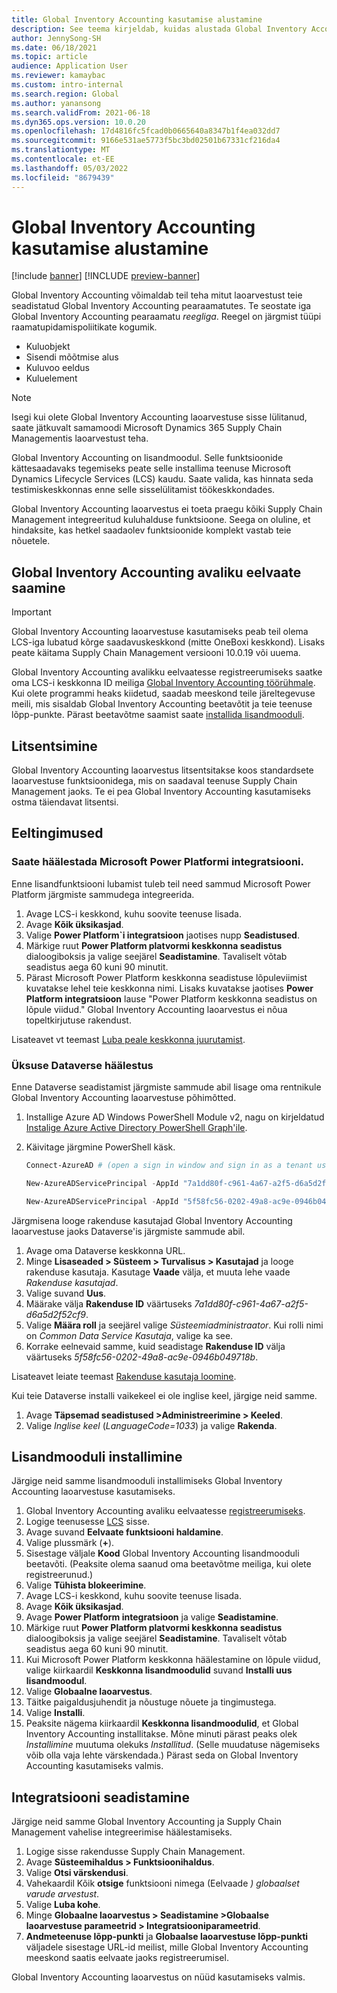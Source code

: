 ```yaml
---
title: Global Inventory Accounting kasutamise alustamine
description: See teema kirjeldab, kuidas alustada Global Inventory Accounting kasutamist.
author: JennySong-SH
ms.date: 06/18/2021
ms.topic: article
audience: Application User
ms.reviewer: kamaybac
ms.custom: intro-internal
ms.search.region: Global
ms.author: yanansong
ms.search.validFrom: 2021-06-18
ms.dyn365.ops.version: 10.0.20
ms.openlocfilehash: 17d4816fc5fcad0b0665640a8347b1f4ea032dd7
ms.sourcegitcommit: 9166e531ae5773f5bc3bd02501b67331cf216da4
ms.translationtype: MT
ms.contentlocale: et-EE
ms.lasthandoff: 05/03/2022
ms.locfileid: "8679439"
---
```

# <a name="get-started-with-global-inventory-accounting"></a>Global Inventory Accounting kasutamise alustamine

[!include [banner](../includes/banner.md)]
[!INCLUDE [preview-banner](../includes/preview-banner.md)]
<!--KFM: Preview until 4/30/2022 -->

Global Inventory Accounting võimaldab teil teha mitut laoarvestust teie seadistatud Global Inventory Accounting pearaamatutes. Te seostate iga Global Inventory Accounting pearaamatu *reegliga*. Reegel on järgmist tüüpi raamatupidamispoliitikate kogumik.

- Kuluobjekt
- Sisendi mõõtmise alus
- Kuluvoo eeldus
- Kuluelement

> [!NOTE]
> Isegi kui olete Global Inventory Accounting laoarvestuse sisse lülitanud, saate jätkuvalt samamoodi Microsoft Dynamics 365 Supply Chain Managementis laoarvestust teha.

Global Inventory Accounting on lisandmoodul. Selle funktsioonide kättesaadavaks tegemiseks peate selle installima teenuse Microsoft Dynamics Lifecycle Services (LCS) kaudu. Saate valida, kas hinnata seda testimiskeskkonnas enne selle sisselülitamist töökeskkondades.

Global Inventory Accounting laoarvestus ei toeta praegu kõiki Supply Chain Management integreeritud kuluhalduse funktsioone. Seega on oluline, et hindaksite, kas hetkel saadaolev funktsioonide komplekt vastab teie nõuetele.

## <a name="how-to-get-the-global-inventory-accounting-public-preview"></a><a name="sign-up"></a>Global Inventory Accounting avaliku eelvaate saamine

> [!IMPORTANT]
> Global Inventory Accounting laoarvestuse kasutamiseks peab teil olema LCS-iga lubatud kõrge saadavuskeskkond (mitte OneBoxi keskkond). Lisaks peate käitama Supply Chain Management versiooni 10.0.19 või uuema.

Global Inventory Accounting avalikku eelvaatesse registreerumiseks saatke oma LCS-i keskkonna ID meiliga [Global Inventory Accounting töörühmale](mailto:GlobalInvAccount@microsoft.com). Kui olete programmi heaks kiidetud, saadab meeskond teile järeltegevuse meili, mis sisaldab Global Inventory Accounting beetavõtit ja teie teenuse lõpp-punkte. Pärast beetavõtme saamist saate [installida lisandmooduli](#install).

## <a name="licensing"></a>Litsentsimine

Global Inventory Accounting laoarvestus litsentsitakse koos standardsete laoarvestuse funktsioonidega, mis on saadaval teenuse Supply Chain Management jaoks. Te ei pea Global Inventory Accounting kasutamiseks ostma täiendavat litsentsi.

## <a name="prerequisites"></a>Eeltingimused

### <a name="set-up-microsoft-power-platform-integration"></a>Saate häälestada Microsoft Power Platformi integratsiooni.

Enne lisandfunktsiooni lubamist tuleb teil need sammud Microsoft Power Platform järgmiste sammudega integreerida.

1. Avage LCS-i keskkond, kuhu soovite teenuse lisada.
1. Avage **Kõik üksikasjad**.
1. Valige **Power Platform`i integratsioon** jaotises nupp **Seadistused**.
1. Märkige ruut **Power Platform platvormi keskkonna seadistus** dialoogiboksis ja valige seejärel **Seadistamine**. Tavaliselt võtab seadistus aega 60 kuni 90 minutit.
1. Pärast Microsoft Power Platform keskkonna seadistuse lõpuleviimist kuvatakse lehel teie keskkonna nimi. Lisaks kuvatakse jaotises **Power Platform integratsioon** lause "Power Platform keskkonna seadistus on lõpule viidud." Global Inventory Accounting laoarvestus ei nõua topeltkirjutuse rakendust.

Lisateavet vt teemast [Luba peale keskkonna juurutamist](../../fin-ops-core/dev-itpro/power-platform/enable-power-platform-integration.md#enable-after-deploy).

### <a name="set-up-dataverse"></a>Üksuse Dataverse häälestus

Enne Dataverse seadistamist järgmiste sammude abil lisage oma rentnikule Global Inventory Accounting laoarvestuse põhimõtted.

1. Installige Azure AD Windows PowerShell Module v2, nagu on kirjeldatud [Instalige Azure Active Directory PowerShell Graph'ile](/powershell/azure/active-directory/install-adv2).
1. Käivitage järgmine PowerShell käsk.

    ```powershell
    Connect-AzureAD # (open a sign in window and sign in as a tenant user)

    New-AzureADServicePrincipal -AppId "7a1dd80f-c961-4a67-a2f5-d6a5d2f52cf9" -DisplayName "d365-scm-costaccountingservice"

    New-AzureADServicePrincipal -AppId "5f58fc56-0202-49a8-ac9e-0946b049718b" -DisplayName "d365-scm-operationdataservice"
    ```

Järgmisena looge rakenduse kasutajad Global Inventory Accounting laoarvestuse jaoks Dataverse'is järgmiste sammude abil.

1. Avage oma Dataverse keskkonna URL.
1. Minge **Lisaseaded \> Süsteem \> Turvalisus \> Kasutajad** ja looge rakenduse kasutaja. Kasutage **Vaade** välja, et muuta lehe vaade *Rakenduse kasutajad*.
1. Valige suvand **Uus**.
1. Määrake välja **Rakenduse ID** väärtuseks *7a1dd80f-c961-4a67-a2f5-d6a5d2f52cf9*.
1. Valige **Määra roll** ja seejärel valige *Süsteemiadministraator*. Kui rolli nimi on *Common Data Service Kasutaja*, valige ka see.
1. Korrake eelnevaid samme, kuid seadistage **Rakenduse ID** välja väärtuseks *5f58fc56-0202-49a8-ac9e-0946b049718b*.

Lisateavet leiate teemast [Rakenduse kasutaja loomine](/power-platform/admin/create-users-assign-online-security-roles#create-an-application-user).

Kui teie Dataverse installi vaikekeel ei ole inglise keel, järgige neid samme.

1. Avage **Täpsemad seadistused \>Administreerimine \> Keeled**.
1. Valige *Inglise keel* (*LanguageCode=1033*) ja valige **Rakenda**.

## <a name="install-the-add-in"></a><a name="install"></a>Lisandmooduli installimine

Järgige neid samme lisandmooduli installimiseks Global Inventory Accounting laoarvestuse kasutamiseks.

1. Global Inventory Accounting avaliku eelvaatesse [registreerumiseks](#sign-up).
1. Logige teenusesse [LCS](https://lcs.dynamics.com/Logon/Index) sisse.
1. Avage suvand **Eelvaate funktsiooni haldamine**.
1. Valige plussmärk (**+**).
1. Sisestage väljale **Kood** Global Inventory Accounting lisandmooduli beetavõti. (Peaksite olema saanud oma beetavõtme meiliga, kui olete registreerunud.)
1. Valige **Tühista blokeerimine**.
1. Avage LCS-i keskkond, kuhu soovite teenuse lisada.
1. Avage **Kõik üksikasjad**.
1. Avage **Power Platform integratsioon** ja valige **Seadistamine**.
1. Märkige ruut **Power Platform platvormi keskkonna seadistus** dialoogiboksis ja valige seejärel **Seadistamine**. Tavaliselt võtab seadistus aega 60 kuni 90 minutit.
1. Kui Microsoft Power Platform keskkonna häälestamine on lõpule viidud, valige kiirkaardil **Keskkonna lisandmoodulid** suvand **Installi uus lisandmoodul**.
1. Valige **Globaalne laoarvestus**.
1. Täitke paigaldusjuhendit ja nõustuge nõuete ja tingimustega.
1. Valige **Installi**.
1. Peaksite nägema kiirkaardil **Keskkonna lisandmoodulid**, et Global Inventory Accounting installitakse. Mõne minuti pärast peaks olek *Installimine* muutuma olekuks *Installitud*. (Selle muudatuse nägemiseks võib olla vaja lehte värskendada.) Pärast seda on Global Inventory Accounting kasutamiseks valmis.

## <a name="set-up-the-integration"></a>Integratsiooni seadistamine

Järgige neid samme Global Inventory Accounting ja Supply Chain Management vahelise integreerimise häälestamiseks.

1. Logige sisse rakendusse Supply Chain Management.
1. Avage **Süsteemihaldus \> Funktsioonihaldus**.
1. Valige **Otsi värskendusi**.
1. Vahekaardil Kõik **otsige** funktsiooni nimega (Eelvaade *) globaalset varude arvestust*.
1. Valige **Luba kohe**.
1. Minge **Globaalne laoarvestus \> Seadistamine \>Globaalse laoarvestuse parameetrid \> Integratsiooniparameetrid**.
1. **Andmeteenuse lõpp-punkti** ja **Globaalse laoarvestuse lõpp-punkti** väljadele sisestage URL-id meilist, mille Global Inventory Accounting meeskond saatis eelvaate jaoks registreerumisel.

Global Inventory Accounting laoarvestus on nüüd kasutamiseks valmis.
